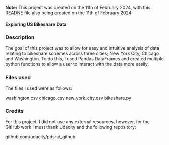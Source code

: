 
**Note:** This project was created on the 11th of February 2024, with this READNE file also being created on the 11th of February 2024.

#### Exploring US Bikeshare Data

### Description
The goal of this project was to allow for easy and intuitive analysis of data relating to bikeshare schemes across three cities; New York City, Chicago and Washington. To do this, I used Pandas DataFrames and created multiple python functions to allow a user to interact with the data more easily.

### Files used
The files I used were as follows:

washington.csv
chicago.csv
new_york_city.csv
bikeshare.py

### Credits
For this project, I did not use any external resources, however, for the GitHub work I must thank Udacity and the following repository:

github.com/udacity/pdsnd_github

